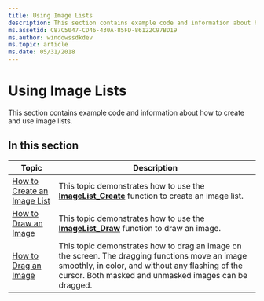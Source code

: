```yaml
---
title: Using Image Lists
description: This section contains example code and information about how to create and use image lists.
ms.assetid: C87C5047-CD46-430A-85FD-86122C97BD19
ms.author: windowssdkdev
ms.topic: article
ms.date: 05/31/2018
---
```


# Using Image Lists

This section contains example code and information about how to create and use image lists.

## In this section



| Topic                                                              | Description                                                                                                                                                                                                             |
|--------------------------------------------------------------------|-------------------------------------------------------------------------------------------------------------------------------------------------------------------------------------------------------------------------|
| [How to Create an Image List](create-an-image-list.md)<br/> | This topic demonstrates how to use the [**ImageList\_Create**](/windows/desktop/api/Commctrl/nf-commctrl-imagelist_create) function to create an image list. <br/>                                                                                      |
| [How to Draw an Image](draw-an-image.md)<br/>               | This topic demonstrates how to use the [**ImageList\_Draw**](/windows/desktop/api/Commctrl/nf-commctrl-imagelist_draw) function to draw an image.<br/>                                                                                                  |
| [How to Drag an Image](drag-an-image.md)<br/>               | This topic demonstrates how to drag an image on the screen. The dragging functions move an image smoothly, in color, and without any flashing of the cursor. Both masked and unmasked images can be dragged.<br/> |



 

 

 





